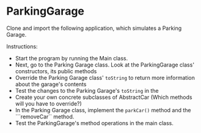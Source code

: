# ParkingGarage

Clone and import the following application, which simulates a Parking Garage. 

Instructions: 

- Start the program by running the Main class.
- Next, go to the Parking Garage class. Look at the ParkingGarage class' constructors, its public methods
- Override the Parking Garage class' ```toString``` to return more information about the garage's contents
- Test the changes to the Parking Garage's ```toString``` in the 
- Create your own concrete subclasses of AbstractCar (Which methods will you have to override?)
- In the Parking Garage class, implement the ```parkCar()``` method and the ```removeCar`` method.
- Test the ParkingGarage's method operations in the main class.

